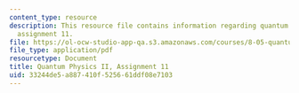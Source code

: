 ```yaml
---
content_type: resource
description: This resource file contains information regarding quantum physics II,
  assignment 11.
file: https://ol-ocw-studio-app-qa.s3.amazonaws.com/courses/8-05-quantum-physics-ii-fall-2013/33244de5a887410f525661ddf08e7103_MIT8_05F13_ps11.pdf
file_type: application/pdf
resourcetype: Document
title: Quantum Physics II, Assignment 11
uid: 33244de5-a887-410f-5256-61ddf08e7103
---
```

